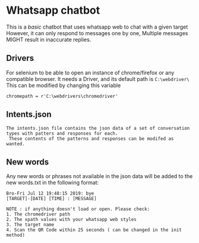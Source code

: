 # Whatsapp chatbot

This is a _basic_ chatbot that uses whatsapp web to chat with a given target
However, it can only respond to messages one by one, Multiple messages MIGHT result in inaccurate replies.

## Drivers

For selenium to be able to open an instance of chrome/firefox or any compatible browser. It needs a Driver, and its default path is `C:\webdriver\`
This can be modified by changing this variable

```
chromepath = r'C:\webdrivers\chromedriver'
```

## Intents.json

```
The intents.json file contains the json data of a set of conversation types with patters and responses for each.
 These contents of the patterns and responses can be modifed as wanted. 
```

## New words

Any new words or phrases not available in the json data will be added to the new words.txt in the following format:

```
Bro-Fri Jul 12 19:48:15 2019: bye
[TARGET]-[DATE] [TIME] : [MESSAGE]
```

```
NOTE : if anything doesn't load or open. Please check:
1. The chromedriver path
2. The xpath values with your whatsapp web styles
3. The target name
4. Scan the QR Code within 25 seconds ( can be changed in the init method)
```
